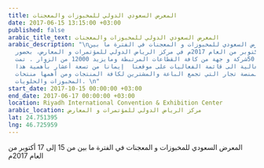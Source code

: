 ```yaml
---
title: المعرض السعودي الدولي للمخبوزات والمعجنات
date: 2017-06-15 13:15:00 +03:00
published: false
arabic_title_text: المعرض السعودي الدولي للمخبوزات والمعجنات
arabic_description: "\nيقام  المعرض السعودي للمخبوزات و المعجنات في الفترة ما بين
  من 15 إلى 17 أكتوبر من العام 2017م في مركز الرياض الدولي للمؤتمرات و المعارض، بحضور
  ما يزيد عن 50شركة و جهة من كافة القطاعات المرتبطة ومايزيد 12000 من الزوار . تمت
  إضافة هذه الفعالية الى قائمة الفعاليات على موقعنا  إيمانا من تسعة أعشار بأهمية هذا
  القطاع خاصة لمنصة تجار التي تجمع الباعة والمشترين لكافة المنتجات ومن أهمها منتحات
  المخبوزات والحلويات. \n"
start_date: 2017-10-15 00:00:00 +03:00
end_date: 2017-06-17 00:00:00 +03:00
location: Riyadh International Convention & Exhibition Center
arabic_location: مركز الرياض الدولي للمؤتمرات و المعارض
lat: 24.751395
lng: 46.725959
---
```


المعرض السعودي للمخبوزات و المعجنات في الفترة ما بين من 15 إلى 17 أكتوبر من العام 2017م 